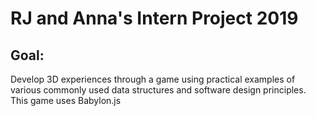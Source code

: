 # RJ and Anna's Intern Project 2019
## Goal: 
Develop 3D experiences through a game using practical examples of various commonly used data structures and software design principles.
This game uses Babylon.js
